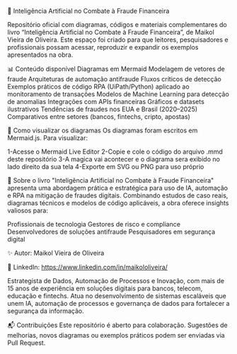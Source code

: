 📘 Inteligência Artificial no Combate à Fraude Financeira

Repositório oficial com diagramas, códigos e materiais complementares do livro “Inteligência Artificial no Combate à Fraude Financeira”, de Maikol Vieira de Oliveira.
Este espaço foi criado para que leitores, pesquisadores e profissionais possam acessar, reproduzir e expandir os exemplos apresentados na obra.

📊 Conteúdo disponível
Diagramas em Mermaid
Modelagem de vetores de fraude
Arquiteturas de automação antifraude
Fluxos críticos de detecção
Exemplos práticos de código
RPA (UiPath/Python) aplicado ao monitoramento de transações
Modelos de Machine Learning para detecção de anomalias
Integrações com APIs financeiras
Gráficos e datasets ilustrativos
Tendências de fraudes nos EUA e Brasil (2020–2025)
Comparativos entre setores (bancos, fintechs, cripto, apostas)

🚀 Como visualizar os diagramas
Os diagramas foram escritos em Mermaid.js.
Para visualizar:

1-Acesse o Mermaid Live Editor
2-Copie e cole o código do arquivo .mmd deste repositório
3-A magica vai acontecer e o diagrama sera exibido no lado direito da sua tela
4-Exporte em SVG ou PNG para uso próprio

📖 Sobre o livro
"Inteligência Artificial no Combate à Fraude Financeira" apresenta uma abordagem prática e estratégica para uso de IA, automação e RPA na mitigação de fraudes digitais.
Combinando estudos de caso reais, diagramas técnicos e modelos de código aplicáveis, a obra oferece insights valiosos para:

Profissionais de tecnologia
Gestores de risco e compliance
Desenvolvedores de soluções antifraude
Pesquisadores em segurança digital

✨ Autor:
Maikol Vieira de Oliveira

📌 LinkedIn: https://www.linkedin.com/in/maikololiveira/

Estrategista de Dados, Automação de Processos e Inovação, com mais de 15 anos de experiência em soluções digitais para bancos, telecom, educação e fintechs.
Atua no desenvolvimento de sistemas escaláveis que unem IA, automação de processos e governança de dados para fortalecer a segurança da informação.

📬 Contribuições
Este repositório é aberto para colaboração.
Sugestões de melhorias, novos diagramas ou exemplos práticos podem ser enviadas via Pull Request.
